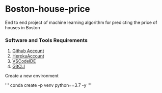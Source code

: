 # Boston-house-price
End to end project of machine learning algorithm for predicting the price of houses in Boston

### Software and Tools Requirements

1. [Github Account](https://github.com/)
2. [HerokuAccount](https://www.heroku.com/)
3. [VSCodeIDE](https://code.visualstudio.com/)
4. [GitCLI](https://git-scm.com/download/win)

Create a new environment

'''
conda create -p venv python==3.7 -y
'''